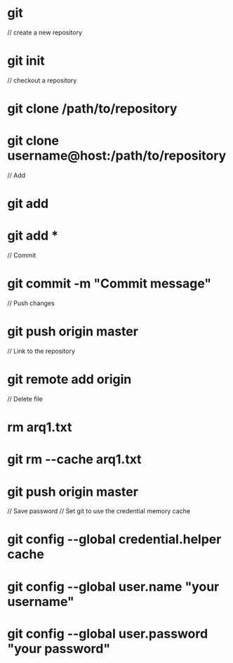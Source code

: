 # git

// create a new repository
# git init	

// checkout a repository
# git clone /path/to/repository
# git clone username@host:/path/to/repository

// Add
# git add <filename>
# git add *

// Commit
# git commit -m "Commit message"

// Push changes
# git push origin master

// Link to the repository
# git remote add origin <server>

// Delete file
# rm arq1.txt
# git rm --cache arq1.txt
# git push origin master

// Save password
// Set git to use the credential memory cache
# git config --global credential.helper cache
# git config --global user.name "your username"
# git config --global user.password "your password"

